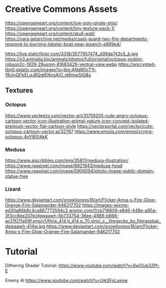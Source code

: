 # Creative Commons Assets
https://opengameart.org/content/low-poly-pirate-ship/
https://opengameart.org/content/tiny-texture-pack-1/
https://opengameart.org/content/skull-wall/
https://nara.getarchive.net/media/coast-guard-two-fire-departments-respond-to-burning-lobster-boat-near-ipswich-e899e4/

https://live.staticflickr.com/3318/3577957474_d39da742c5_b.jpg
https://s3.animalia.bio/animals/photos/full/original/octopus-joubini-robson2c-1929-28usnm-81683429-ventral-view.webp
https://encrypted-tbn0.gstatic.com/images?q=tbn:ANd9GcT1t-19uIyQFbELqJ6QgtENsgAiO_st6mwStQ&s

## Textures
### Octopus
https://www.vecteezy.com/vector-art/31759205-cute-angry-octopus-cartoon-vector-icon-illustration-animal-nature-icon-concept-isolated-premium-vector-flat-cartoon-style
https://vectorportal.com/vector/cute-octopus-cartoon-vector.ai/32767
https://www.emojis.com/emoji/crying-octopus-4nYl8XlAkK
### Medusa
https://www.aiscribbles.com/img/35811/medusa-illustration/
https://www.rawpixel.com/image/8921943/medusa-head
https://www.rawpixel.com/image/5906094/photo-image-public-domain-statue-free
### Lizard
https://www.deviantart.com/snowlioness18/art/Flicker-Anna-s-Fire-Glow-Orange-Fire-Salamander-946217702
https://images-wixmp-ed30a86b8c4ca887773594c2.wixmp.com/f/cb718809-e846-448e-a95a-3f3cc8ee207e/dgwaawh-5b733754-36ee-4988-b666-ac21f211a09f.png/v1/fit/w_414,h_414,q_70,strp/_c__firegecko_by_fleirasekaii_dgwaawh-414w.jpg
https://www.deviantart.com/snowlioness18/art/Flicker-Anna-s-Fire-Glow-Orange-Fire-Salamander-946217702

# Tutorial

Dithering Shader Tutorial:
https://www.youtube.com/watch?v=8wOUe32Pt-E

Enemy AI
https://www.youtube.com/watch?v=UjkSFoLxesw
